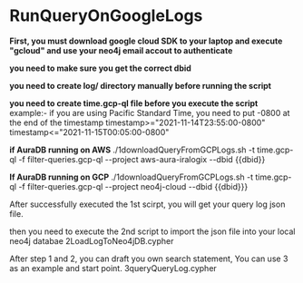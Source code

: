 # RunQueryOnGoogleLogs

**First, you must download google cloud SDK to your laptop and execute "gcloud" and use your neo4j email accout to authenticate**

**you need to make sure you get the correct dbid**

**you need to create log/ directory manually before running the script**

**you need to create time.gcp-ql file before you execute the script**
example:- if you are using Pacific Standard Time, you need to put -0800 at the end of the timestamp
timestamp>="2021-11-14T23:55:00-0800"
timestamp<="2021-11-15T00:05:00-0800"

**if AuraDB running on AWS**
./1downloadQueryFromGCPLogs.sh -t time.gcp-ql  -f filter-queries.gcp-ql --project aws-aura-iralogix --dbid {{dbid}}

**If AuraDB running on GCP**
./1downloadQueryFromGCPLogs.sh  -t time.gcp-ql -f filter-queries.gcp-ql --project neo4j-cloud --dbid {{dbid}}} 

After successfully executed the 1st scirpt, you will get your query log json file. 

then you need to execute the 2nd script to import the json file into your local neo4j databae
2LoadLogToNeo4jDB.cypher


After step 1 and 2, you can draft you own search statement, You can use 3 as an example and start point.
3queryQueryLog.cypher
